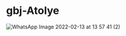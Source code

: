 # gbj-Atolye

![WhatsApp Image 2022-02-13 at 13 57 41 (2)](https://user-images.githubusercontent.com/90188671/153750017-f5ea04bd-88c3-440d-af7c-d40a9ff1e614.jpeg)
